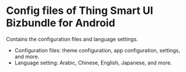 # Config files of Thing Smart UI Bizbundle for Android

Contains the configuration files and language settings.

* Configuration files: theme configuration, app configuration, settings, and more.
* Language setting: Arabic, Chinese, English, Japanese, and more.
